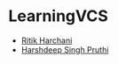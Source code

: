 # LearningVCS

- [Ritik Harchani](https://github.com/harchani-ritik)
- [Harshdeep Singh Pruthi](https://github.com/2802harsh)